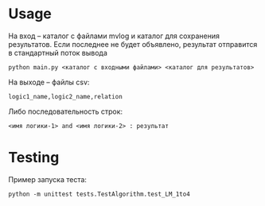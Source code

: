# Usage
На вход – каталог с файлами mvlog и каталог для сохранения результатов. Если последнее не будет объявлено, результат отправится в стандартный поток вывода
    
    python main.py <каталог с входными файлами> <каталог для результатов>
На выходе – файлы csv:
    
    logic1_name,logic2_name,relation
Либо последовательность строк:

    <имя логики-1> and <имя логики-2> : результат
# Testing
Пример запуска теста:

    python -m unittest tests.TestAlgorithm.test_LM_1to4